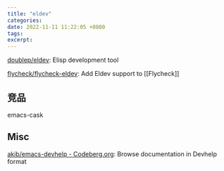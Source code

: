 ```yaml
---
title: "eldev"
categories: 
date: 2022-11-11 11:22:05 +0800
tags: 
excerpt: 
---
```


[doublep/eldev](https://github.com/doublep/eldev): Elisp development tool


[flycheck/flycheck-eldev](https://github.com/flycheck/flycheck-eldev): Add Eldev support to [[Flycheck]]

## 竞品

emacs-cask

## Misc

[akib/emacs-devhelp - Codeberg.org](https://codeberg.org/akib/emacs-devhelp): Browse documentation in Devhelp format






